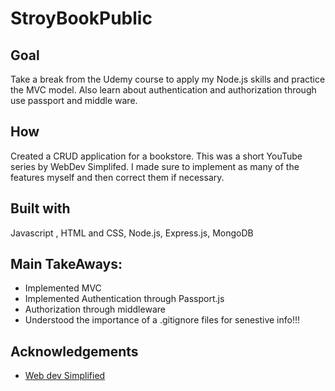 # StroyBookPublic

## Goal
Take a break from the Udemy course to apply my Node.js skills and practice the MVC model. Also learn about authentication and authorization through use passport and middle ware.

## How 
Created a CRUD application for a bookstore. This was a short YouTube series by WebDev Simplifed. I made sure to implement as many of the features myself and then correct them if necessary.

## Built with 
Javascript , HTML and CSS, Node.js,  Express.js, MongoDB 

## Main TakeAways:
-	Implemented MVC 
-	Implemented Authentication through Passport.js 
-	Authorization through middleware
-	Understood the importance of a .gitignore files for senestive info!!!

## Acknowledgements
* [Web dev Simplified](https://www.youtube.com/channel/UCFbNIlppjAuEX4znoulh0Cw)


